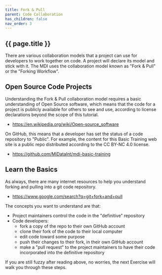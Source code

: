 ```yaml
---
title: Fork & Pull
parent: Code Collaboration
has_children: false
nav_order: 3
---
```


## {{ page.title }}

There are various collaboration models that a project can use
for developers to work together on code. A project will
declare its model and stick with it.  The MDI uses the collaboration
model known as "Fork & Pull" or the "Forking Workflow".

## Open Source Code Projects

Understanding the Fork & Pull collaboration model requires a basic
understanding of Open Source software, which means that the 
code for a project is publicly available for others to see and use,
according to license declarations beyond the scope of this tutorial. 

- <https://en.wikipedia.org/wiki/Open-source_software>

On GitHub, this means that a developer
has set the status of a code repository to "Public". 
For example, the content for this Basic Training web site
is a public repo distributed according to the CC BY-NC 4.0 license.

- <https://github.com/MiDataInt/mdi-basic-training>

## Learn the Basics

As always, there are many internet resources to help you understand
forking and pulling into a git code repository.

- <https://www.google.com/search?q=git+fork+and+pull>

The concepts you want to understand are that:

- Project maintainers control the code in the "definitive" repository
- Code developers:
    - fork a copy of the repo to their own GitHub account
    - clone their fork of the code to their local computer
    - edit code toward some purpose
    - push their changes to their fork, in their own GitHub account
    - make a "pull request" to the project maintainers to have their code incorporated into the definitive repository

If you are still fuzzy after reading above, no worries, the next Exercise
will walk you through these steps.
